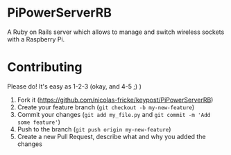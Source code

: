 # PiPowerServerRB

A Ruby on Rails server which allows to manage and switch wireless sockets with a Raspberry Pi.

# Contributing

Please do! It's easy as 1-2-3 (okay, and 4-5 ;) )

1. Fork it (https://github.com/nicolas-fricke/keypost/PiPowerServerRB)
1. Create your feature branch (`git checkout -b my-new-feature`)
1. Commit your changes (`git add my_file.py` and `git commit -m 'Add some feature'`)
1. Push to the branch (`git push origin my-new-feature`)
1. Create a new Pull Request, describe what and why you added the changes

